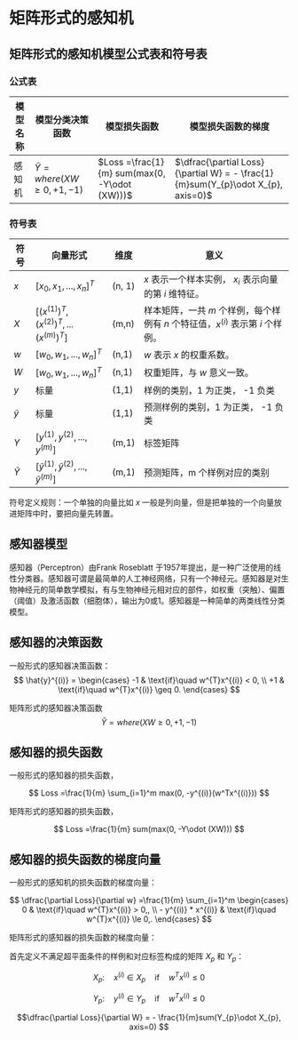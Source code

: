 # 矩阵形式的感知机

## 矩阵形式的感知机模型公式表和符号表

### 公式表
|模型名称|模型分类决策函数|模型损失函数|模型损失函数的梯度|
|-|-|-|-|
|感知机|$\hat{Y}=where(XW \geq 0, +1, -1)$|$Loss =\frac{1}{m} sum(max(0, -Y\odot (XW)))$|$\dfrac{\partial Loss}{\partial W} = - \frac{1}{m}sum(Y_{p}\odot X_{p}, axis=0)$|

### 符号表
|符号|向量形式|维度|意义
|-|-|-|-|
|$x$|$[x_0,x_1,...,x_n]^T$|(n, 1)|$x$ 表示一个样本实例， $x_i$ 表示向量的第 $i$ 维特征。|
|$X$|$[{(x^{(1)})}^T,{(x^{(2)})}^T,...{(x^{(m)})}^T]$| (m,n)|样本矩阵，一共 $m$ 个样例，每个样例有 $n$ 个特征值，$x^{(i)}$ 表示第 $i$ 个样例。|
|$w$|${[w_{0},w_{1},...,w_{n}]}^T$| (n,1)|$w$ 表示 $x$ 的权重系数。|
|$W$|${[w_{0},w_{1},...,w_{n}]}^T$|(n,1)|权重矩阵，与 $w$ 意义一致。|
|$y$|标量|(1,1)|样例的类别，1 为正类， -1 负类|
|$\hat y$|标量|(1,1)|预测样例的类别，1 为正类， -1 负类|
|$Y$|$[y^{(1)},y^{(2)},...,y^{(m)}]$|(m,1)|标签矩阵|
|$\hat{Y}$|$[\hat{y}^{(1)},\hat{y}^{(2)},...,\hat{y}^{(m)}]$|(m,1)|预测矩阵，m 个样例对应的类别|

符号定义规则：一个单独的向量比如 $x$ 一般是列向量，但是把单独的一个向量放进矩阵中时，要把向量先转置。


## 感知器模型

感知器（Perceptron）由Frank Roseblatt 于1957年提出，是一种广泛使用的线性分类器。感知器可谓是最简单的人工神经网络，只有一个神经元。感知器是对生物神经元的简单数学模拟，有与生物神经元相对应的部件，如权重（突触）、偏置（阈值）及激活函数（细胞体），输出为0或1。感知器是一种简单的两类线性分类模型。


## 感知器的决策函数

一般形式的感知器决策函数：
$$
\hat{y}^{(i)} =
\begin{cases}
  -1 & \text{if}\quad  w^{T}x^{(i)} < 0, \\
  +1 & \text{if}\quad  w^{T}x^{(i)} \geq 0.
\end{cases}
$$

矩阵形式的感知器决策函数
$$
\hat{Y}=where(XW \geq 0, +1, -1)
$$

## 感知器的损失函数

一般形式的感知器的损失函数，

$$
Loss =\frac{1}{m} \sum_{i=1}^m max(0, -y^{(i)}(w^Tx^{(i)}))
$$

矩阵形式的感知器的损失函数，

$$
Loss =\frac{1}{m} sum(max(0, -Y\odot (XW)))
$$

## 感知器的损失函数的梯度向量

一般形式的感知机的损失函数的梯度向量：

$$
\dfrac{\partial Loss}{\partial w} =\frac{1}{m} \sum_{i=1}^m
\begin{cases}
  0 & \text{if}\quad  w^{T}x^{(i)} > 0,, \\ - y^{(i)} * x^{(i)}  & \text{if}\quad  w^{T}x^{(i)} \le 0,.
\end{cases}
$$

矩阵形式的感知器的损失函数的梯度向量：

首先定义不满足超平面条件的样例和对应标签构成的矩阵 $X_{p}$ 和 $Y_{p}$：

$$X_{p}:\quad  x^{(i)}\in X_{p} \quad \text{if} \quad w^{T}x^{(i)} \le 0$$

$$Y_{p}:\quad y^{(i)}\in Y_{p} \quad \text{if} \quad w^{T}x^{(i)} \le 0$$


$$\dfrac{\partial Loss}{\partial W} = - \frac{1}{m}sum(Y_{p}\odot X_{p}, axis=0) $$
